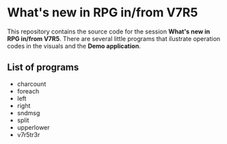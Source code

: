 # What's new in RPG in/from V7R5

This repository contains the source code for the session **What's new in RPG in/from V7R5**. There are several little programs that ilustrate operation codes in the visuals and the **Demo application**.

## List of programs

* charcount
* foreach
* left
* right
* sndmsg
* split
* upperlower
* v7r5tr3r
